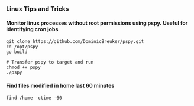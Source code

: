 ### Linux Tips and Tricks

#### Monitor linux processes without root permissions using pspy. Useful for identifying cron jobs
```
git clone https://github.com/DominicBreuker/pspy.git
cd /opt/pspy
go build

# Transfer pspy to target and run
chmod +x pspy
./pspy
```
#### Find files modified in home last 60 minutes
`find /home -ctime -60`
